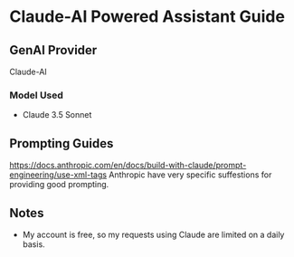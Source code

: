 # Claude-AI Powered Assistant Guide

## GenAI Provider
Claude-AI

### Model Used
 - Claude 3.5 Sonnet

## Prompting Guides
https://docs.anthropic.com/en/docs/build-with-claude/prompt-engineering/use-xml-tags
Anthropic have very specific suffestions for providing good prompting.

## Notes
 - My account is free, so my requests using Claude are limited on a daily basis.